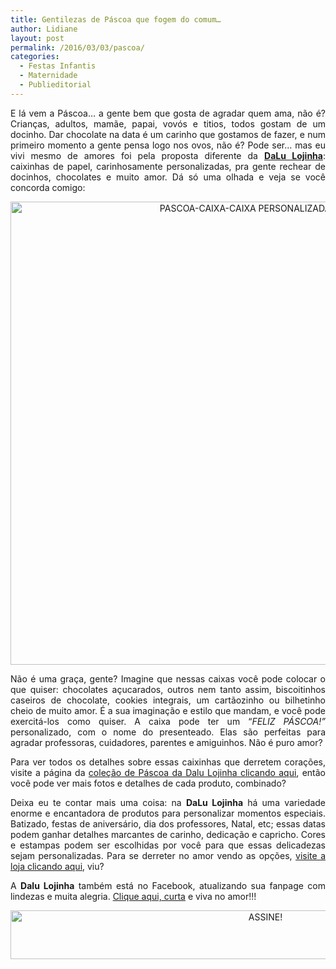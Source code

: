 ```yaml
---
title: Gentilezas de Páscoa que fogem do comum…
author: Lidiane
layout: post
permalink: /2016/03/03/pascoa/
categories:
  - Festas Infantis
  - Maternidade
  - Publieditorial
---
```

<p align="justify">
  E lá vem a Páscoa… a gente bem que gosta de agradar quem ama, não é? Crianças, adultos, mamãe, papai, vovós e titios, todos gostam de um docinho. Dar chocolate na data é um carinho que gostamos de fazer, e num primeiro momento a gente pensa logo nos ovos, não é? Pode ser… mas eu vivi mesmo de amores foi pela proposta diferente da <strong><a href="http://dalulojinha.divitae.com.br/home" target="_blank" rel="noopener noreferrer">DaLu Lojinha</a></strong>: caixinhas de papel, carinhosamente personalizadas, pra gente rechear de docinhos, chocolates e muito amor. Dá só uma olhada e veja se você concorda comigo:
</p>

<p align="center">
  <img class="alignnone size-full wp-image-12033" src="https://www.trololodemulher.com.br/2016/03/PASCOA-CAIXA-CAIXA-PERSONALIZADA6.jpg" alt="PASCOA-CAIXA-CAIXA PERSONALIZADA[6]" width="754" height="741" />
</p>

<p align="justify">
  Não é uma graça, gente? Imagine que nessas caixas você pode colocar o que quiser: chocolates açucarados, outros nem tanto assim, biscoitinhos caseiros de chocolate, cookies integrais, um cartãozinho ou bilhetinho cheio de muito amor. É a sua imaginação e estilo que mandam, e você pode exercitá-los como quiser. A caixa pode ter um “<em>FELIZ PÁSCOA!”</em> personalizado, com o nome do presenteado. Elas são perfeitas para agradar professoras, cuidadores, parentes e amiguinhos. Não é puro amor?
</p>

<p align="justify">
  Para ver todos os detalhes sobre essas caixinhas que derretem corações, visite a página da <a href="http://dalulojinha.divitae.com.br/categoria-23872-pascoa" target="_blank" rel="noopener noreferrer">coleção de Páscoa da Dalu Lojinha clicando aqui</a>, então você pode ver mais fotos e detalhes de cada produto, combinado?
</p>

<p align="justify">
  Deixa eu te contar mais uma coisa: na <strong>DaLu Lojinha</strong> há uma variedade enorme e encantadora de produtos para personalizar momentos especiais. Batizado, festas de aniversário, dia dos professores, Natal, etc; essas datas podem ganhar detalhes marcantes de carinho, dedicação e capricho. Cores e estampas podem ser escolhidas por você para que essas delicadezas sejam personalizadas. Para se derreter no amor vendo as opções, <a href="http://dalulojinha.divitae.com.br/home" target="_blank" rel="noopener noreferrer">visite a loja clicando aqui</a>, viu?
</p>

<p align="justify">
  A <strong>Dalu Lojinha</strong> também está no Facebook, atualizando sua fanpage com lindezas e muita alegria. <a href="https://www.facebook.com/DaLuLojinha/timeline" target="_blank" rel="noopener noreferrer">Clique aqui, curta</a> e viva no amor!!!
</p>

<p align="center">
  <a href="http://feedburner.google.com/fb/a/mailverify?uri=blogBichaFemea&loc=en_US" target="_blank" rel="noopener noreferrer"><img class="alignnone size-full wp-image-10439" src="https://www.trololodemulher.com.br/2014/09/ASSINE.png" alt="ASSINE!" width="800" height="78" /></a>
</p>

<p align="justify">